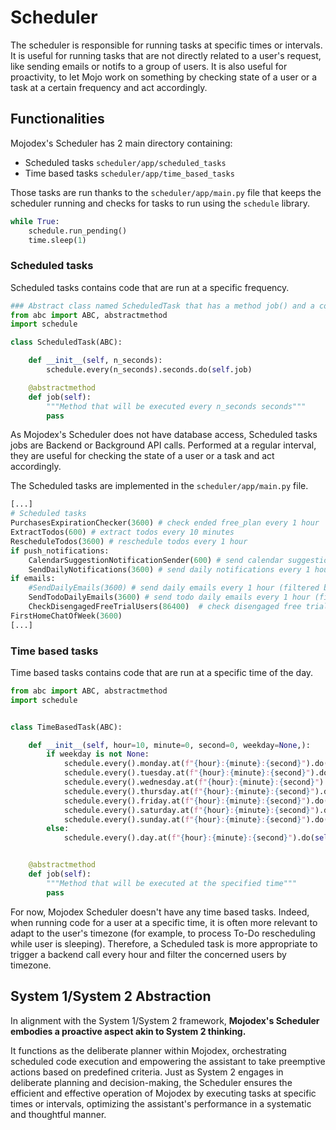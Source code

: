 # Scheduler

The scheduler is responsible for running tasks at specific times or intervals.
It is useful for running tasks that are not directly related to a user's request, like sending emails or notifs to a group of users.
It is also useful for proactivity, to let Mojo work on something by checking state of a user or a task at a certain frequency and act accordingly.

## Functionalities
Mojodex's Scheduler has 2 main directory containing:

- Scheduled tasks `scheduler/app/scheduled_tasks`
- Time based tasks `scheduler/app/time_based_tasks`

Those tasks are run thanks to the `scheduler/app/main.py` file that keeps the scheduler running and checks for tasks to run using the `schedule` library.

```python
while True:
    schedule.run_pending()
    time.sleep(1)
```

### Scheduled tasks
Scheduled tasks contains code that are run at a specific frequency. 
```python
### Abstract class named ScheduledTask that has a method job() and a constructor that runs  schedule.every(X).seconds.do(job), X being the number of seconds between executions (param)
from abc import ABC, abstractmethod
import schedule

class ScheduledTask(ABC):

    def __init__(self, n_seconds):
        schedule.every(n_seconds).seconds.do(self.job)

    @abstractmethod
    def job(self):
        """Method that will be executed every n_seconds seconds"""
        pass
```

As Mojodex's Scheduler does not have database access, Scheduled tasks jobs are Backend or Background API calls. Performed at a regular interval, they are useful for checking the state of a user or a task and act accordingly.

The Scheduled tasks are implemented in the `scheduler/app/main.py` file.

```python
[...]
# Scheduled tasks
PurchasesExpirationChecker(3600) # check ended free_plan every 1 hour
ExtractTodos(600) # extract todos every 10 minutes
RescheduleTodos(3600) # reschedule todos every 1 hour
if push_notifications:
    CalendarSuggestionNotificationSender(600) # send calendar suggestion notifications every 10 minutes
    SendDailyNotifications(3600) # send daily notifications every 1 hour (filtered by timezone)
if emails:
    #SendDailyEmails(3600) # send daily emails every 1 hour (filtered by timezone)
    SendTodoDailyEmails(3600) # send todo daily emails every 1 hour (filtered by timezone)
    CheckDisengagedFreeTrialUsers(86400)  # check disengaged free trial users every day
FirstHomeChatOfWeek(3600)
[...]
```

### Time based tasks
Time based tasks contains code that are run at a specific time of the day. 
```python
from abc import ABC, abstractmethod
import schedule


class TimeBasedTask(ABC):

    def __init__(self, hour=10, minute=0, second=0, weekday=None,):
        if weekday is not None:
            schedule.every().monday.at(f"{hour}:{minute}:{second}").do(self.job) if weekday == 0 else None
            schedule.every().tuesday.at(f"{hour}:{minute}:{second}").do(self.job) if weekday == 1 else None
            schedule.every().wednesday.at(f"{hour}:{minute}:{second}").do(self.job) if weekday == 2 else None
            schedule.every().thursday.at(f"{hour}:{minute}:{second}").do(self.job) if weekday == 3 else None
            schedule.every().friday.at(f"{hour}:{minute}:{second}").do(self.job) if weekday == 4 else None
            schedule.every().saturday.at(f"{hour}:{minute}:{second}").do(self.job) if weekday == 5 else None
            schedule.every().sunday.at(f"{hour}:{minute}:{second}").do(self.job) if weekday == 6 else None
        else:
            schedule.every().day.at(f"{hour}:{minute}:{second}").do(self.job)


    @abstractmethod
    def job(self):
        """Method that will be executed at the specified time"""
        pass
```

For now, Mojodex Scheduler doesn't have any time based tasks. Indeed, when running code for a user at a specific time, it is often more relevant to adapt to the user's timezone (for example, to process To-Do rescheduling while user is sleeping). 
Therefore, a Scheduled task is more appropriate to trigger a backend call every hour and filter the concerned users by timezone.

## System 1/System 2 Abstraction

In alignment with the System 1/System 2 framework, **Mojodex's Scheduler embodies a proactive aspect akin to System 2 thinking.**

It functions as the deliberate planner within Mojodex, orchestrating scheduled code execution and empowering the assistant to take preemptive actions based on predefined criteria. Just as System 2 engages in deliberate planning and decision-making, the Scheduler ensures the efficient and effective operation of Mojodex by executing tasks at specific times or intervals, optimizing the assistant's performance in a systematic and thoughtful manner.
